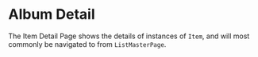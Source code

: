 # Album Detail

The Item Detail Page shows the details of instances of `Item`, and will most commonly be navigated to from `ListMasterPage`.
